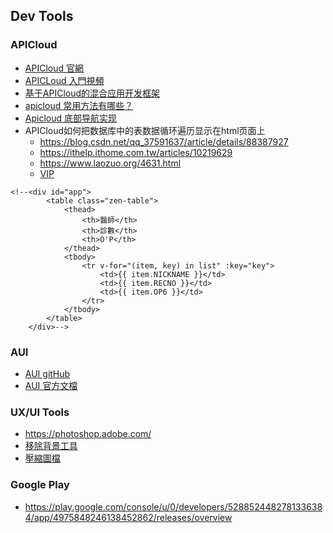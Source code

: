 ## Dev Tools 
### APICloud
* [APICloud 官網](https://www.apicloud.com/signin)
* [APICLoud 入門視頻](https://ke.qq.com/webcourse/index.html#cid=422622&term_id=100504507&taid=3448996178064094&vid=5285890787888157365)
* [基于APICloud的混合应用开发框架](https://refined-x.com/2017/06/26/%E5%9F%BA%E4%BA%8EAPICloud%E7%9A%84%E6%B7%B7%E5%90%88%E5%BA%94%E7%94%A8%E5%BC%80%E5%8F%91%E6%A1%86%E6%9E%B6/)
* [apicloud 常用方法有哪些？](https://zhuanlan.zhihu.com/p/190009467)
* [Apicloud 底部导航实现](https://blog.csdn.net/qq_26282869/article/details/88320314)
* APICloud如何把数据库中的表数据循环遍历显示在html页面上
  * https://blog.csdn.net/qq_37591637/article/details/88387927
  * https://ithelp.ithome.com.tw/articles/10219629
  * https://www.laozuo.org/4631.html
  * [VIP](https://www.lanka.cn/tablecss_3966.html)
```
<!--<div id="app">
        <table class="zen-table">
            <thead>
                <th>醫師</th>
                <th>診數</th>
                <th>O'P</th>
            </thead>
            <tbody>
                <tr v-for="(item, key) in list" :key="key">
                    <td>{{ item.NICKNAME }}</td>
                    <td>{{ item.RECNO }}</td>
                    <td>{{ item.OP6 }}</td>
                </tr>
            </tbody>
        </table>
    </div>-->
```

### AUI
* [AUI gitHub](https://github.com/liulangnan/aui)
* [AUI 官方文檔](https://www.w3cschool.cn/parstl/kgsa6ozt.html)

### UX/UI Tools
* https://photoshop.adobe.com/
* [移除背景工具](https://www.remove.bg/)
* [壓縮圖檔](https://tinypng.com/)

### Google Play
* https://play.google.com/console/u/0/developers/5288524482781336384/app/4975848246138452862/releases/overview
